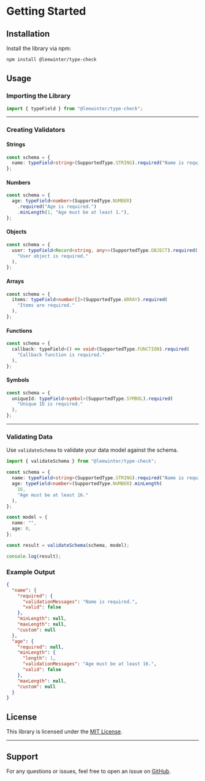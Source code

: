 # Getting Started

## Installation

Install the library via npm:

```bash
npm install @leewinter/type-check
```

## Usage

### Importing the Library

```typescript
import { typeField } from "@leewinter/type-check";
```

---

### Creating Validators

#### Strings

```typescript
const schema = {
  name: typeField<string>(SupportedType.STRING).required("Name is required."),
};
```

#### Numbers

```typescript
const schema = {
  age: typeField<number>(SupportedType.NUMBER)
    .required("Age is required.")
    .minLength(1, "Age must be at least 1."),
};
```

#### Objects

```typescript
const schema = {
  user: typeField<Record<string, any>>(SupportedType.OBJECT).required(
    "User object is required."
  ),
};
```

#### Arrays

```typescript
const schema = {
  items: typeField<number[]>(SupportedType.ARRAY).required(
    "Items are required."
  ),
};
```

#### Functions

```typescript
const schema = {
  callback: typeField<() => void>(SupportedType.FUNCTION).required(
    "Callback function is required."
  ),
};
```

#### Symbols

```typescript
const schema = {
  uniqueId: typeField<symbol>(SupportedType.SYMBOL).required(
    "Unique ID is required."
  ),
};
```

---

### Validating Data

Use `validateSchema` to validate your data model against the schema.

```typescript
import { validateSchema } from "@leewinter/type-check";

const schema = {
  name: typeField<string>(SupportedType.STRING).required("Name is required."),
  age: typeField<number>(SupportedType.NUMBER).minLength(
    16,
    "Age must be at least 16."
  ),
};

const model = {
  name: "",
  age: 0,
};

const result = validateSchema(schema, model);

console.log(result);
```

### Example Output

```json
{
  "name": {
    "required": {
      "validationMessages": "Name is required.",
      "valid": false
    },
    "minLength": null,
    "maxLength": null,
    "custom": null
  },
  "age": {
    "required": null,
    "minLength": {
      "length": 1,
      "validationMessages": "Age must be at least 16.",
      "valid": false
    },
    "maxLength": null,
    "custom": null
  }
}
```

## License

This library is licensed under the [MIT License](https://github.com/leewinter/type-check/blob/main/LICENSE).

---

## Support

For any questions or issues, feel free to open an issue on [GitHub](https://github.com/leewinter/type-check).
